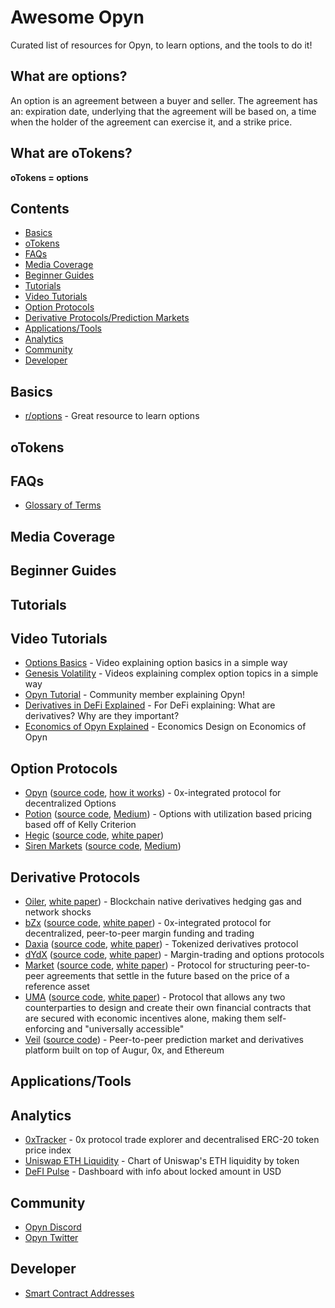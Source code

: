 # Awesome Opyn

Curated list of resources for Opyn, to learn options, and the tools to do it!

## What are options? 
An option is an agreement between a buyer and seller. The agreement has an: expiration date, underlying that the agreement will be based on, a time when the holder of the agreement can exercise it, and a strike price. 

## What are oTokens?
**oTokens = options**

## Contents
- [Basics](#basics)
- [oTokens](#oTokens)
- [FAQs](#faqs)
- [Media Coverage](#media-coverage)
- [Beginner Guides](#beginner-guides)
- [Tutorials](#tutorials)
- [Video Tutorials](#video-tutorials) 
- [Option Protocols](#option-protocols)
- [Derivative Protocols/Prediction Markets](#derivative-protocols)
- [Applications/Tools](#applications-tools)
- [Analytics](#analytics)
- [Community](#community)
- [Developer](#developer)

<a name="basics" />

## Basics

- [r/options](https://www.reddit.com/r/options/) - Great resource to learn options 


<a name="oTokens" />

## oTokens

<a name="faqs" />

## FAQs

- [Glossary of Terms](https://medium.com/opyn/a-beginners-guide-to-defi-options-opyn-v2-4d64f91acc84#bca3)

<a name="media-coverage" />

## Media Coverage 

<a name="beginner-guides" />

## Beginner Guides

<a name="tutorials" />

## Tutorials




<a name="video-tutorials" />

## Video Tutorials

- [Options Basics](https://www.youtube.com/watch?v=w6DZn6BRsxo&feature=emb_imp_woyt) - Video explaining option basics in a simple way 
- [Genesis Volatility](https://www.youtube.com/channel/UCW4nDdo46EjaDEd5R2RrkEw) - Videos explaining complex option topics in a simple way 
- [Opyn Tutorial](https://www.youtube.com/watch?v=wr4jaCG8zmk) - Community member explaining Opyn!
- [Derivatives in DeFi Explained](https://www.youtube.com/watch?v=QxoqPZRw9y4) - For DeFi explaining: What are derivatives? Why are they important?
- [Economics of Opyn Explained](https://www.youtube.com/watch?v=KtYLCLp6i6o) - Economics Design on Economics of Opyn


<a name="option-protocols" />

## Option Protocols

- [Opyn](https://opyn.co/) ([source code](https://github.com/opynfinance), [how it works](https://opyn.gitbook.io/opyn/faq)) - 0x-integrated protocol for decentralized Options 
- [Potion](https://potion.fi/#/) ([source code](https://github.com/potion-labs), [Medium](https://medium.com/@PotionLabs)) - Options with utilization based pricing based off of Kelly Criterion 
- [Hegic](https://www.hegic.co/) ([source code](https://github.com/hegic), [white paper](https://github.com/hegic/whitepaper/blob/master/Hegic%20Protocol%20Whitepaper.pdf))
- [Siren Markets](https://sirenmarkets.com/) ([source code](https://github.com/sirenmarkets/), [Medium](https://sirenmarkets.medium.com/)) 


<a name="derivative-protocols" />

## Derivative Protocols 

- [Oiler](oiler.network), [white paper](https://docs.oiler.network)) - Blockchain native derivatives hedging gas and network shocks 
- [bZx](https://b0x.network) ([source code](https://github.com/bZxNetwork), [white paper](https://b0x.network/pdfs/bZx_white_paper.pdf)) - 0x-integrated protocol for decentralized, peer-to-peer margin funding and trading
- [Daxia](https://www.daxia.us) ([source code](https://github.com/DecentralizedDerivatives), [white paper](https://github.com/DecentralizedDerivatives/DRCT_standard/blob/master/InDepthOverview.md)) - Tokenized derivatives protocol
- [dYdX](https://dydx.exchange) ([source code](https://github.com/dydxprotocol/protocol_v1), [white paper](https://whitepaper.dydx.exchange/)) - Margin-trading and options protocols
- [Market](https://marketprotocol.io) ([source code](https://github.com/MARKETProtocol), [white paper](https://marketprotocol.io/assets/MARKET_Protocol-Whitepaper.pdf)) - Protocol for structuring peer-to-peer agreements that settle in the future based on the price of a reference asset
- [UMA](https://umaproject.org) ([source code](https://github.com/umaprotocol), [white paper](https://umaproject.org/UMA-whitepaper.pdf)) - Protocol that allows any two counterparties to design and create their own financial contracts that are secured with economic incentives alone, making them self-enforcing and "universally accessible" 
- [Veil](https://veil.co) ([source code](https://github.com/veilco)) - Peer-to-peer prediction market and derivatives platform built on top of Augur, 0x, and Ethereum


<a name="applications-tools" />

## Applications/Tools 

<a name="analytics" />

## Analytics 

- [0xTracker](https://0xtracker.com) - 0x protocol trade explorer and decentralised ERC-20 token price index
- [Uniswap ETH Liquidity](https://mikemcdonald.github.io/uniswap/eth-token-liquidity) - Chart of Uniswap's ETH liquidity by token
- [DeFI Pulse](https://defipulse.com/) - Dashboard with info about locked amount in USD

<a name="community" />

## Community

- [Opyn Discord](https://discord.com/invite/2NFdXaE)
- [Opyn Twitter](https://twitter.com/opyn_)

<a name="developer" />

## Developer

- [Smart Contract Addresses](https://opyn.gitbook.io/opyn/get-started/abis-smart-contract-addresses)


